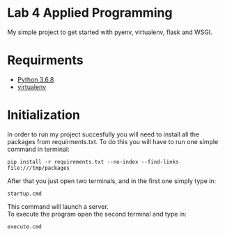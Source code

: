# Lab 4 Applied Programming
My simple project to get started with pyenv, virtualenv, flask and WSGI.

# Requirments
- [Python 3.6.8](https://www.python.org/downloads/release/python-368/)
- [virtualenv](https://packaging.python.org/en/latest/guides/installing-using-pip-and-virtual-environments/#leaving-the-virtual-environment)

# Initialization
In order to run my project succesfully you will need to install all the packages from requirments.txt. To do this you will have to run one simple command in terminal:
```
pip install -r requirements.txt --no-index --find-links file:///tmp/packages
```
After that you just open two terminals, and in the first one simply type in:
```
startup.cmd
```
This command will launch a server.<br>
To execute the program open the second terminal and type in:
```
execute.cmd
```
